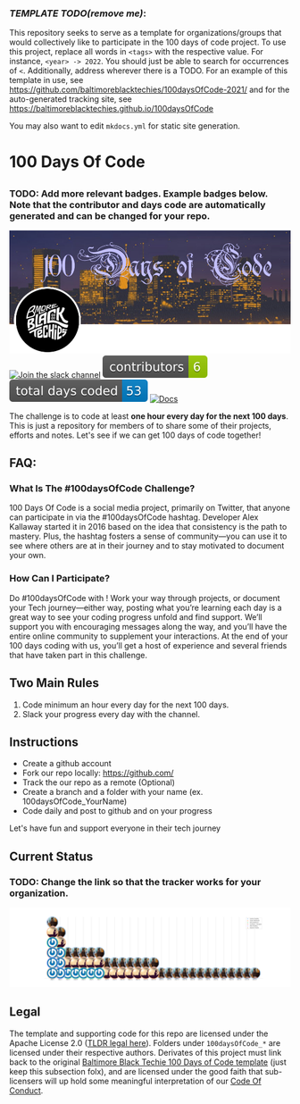 ### *TEMPLATE TODO(remove me)*:
This repository seeks to serve as a template for organizations/groups that would collectively like to participate in the 100 days of code project. To use this project, replace all words in `<tags>` with the respective value. For instance, `<year> -> 2022`. You should just be able to search for occurrences of `<`. Additionally, address wherever there is a TODO. For an example of this template in use, see https://github.com/baltimoreblacktechies/100daysOfCode-2021/ and for the auto-generated tracking site, see https://baltimoreblacktechies.github.io/100daysOfCode

You may also want to edit `mkdocs.yml` for static site generation.

# 100 Days Of Code <organization>
## <year>

### TODO: Add more relevant badges. Example badges below. Note that the contributor and days code are automatically generated and can be changed for your repo.
[![100 days of Code](https://raw.githubusercontent.com/baltimoreblacktechies/100daysOfCode/gh-pages/banner.png)](https://bmoreblack.tech)
[![Join the slack channel](https://img.shields.io/badge/slack-Baltimore%20Black%20Techies-red.svg?logo=slack)](http://bit.ly/3r4lPQm)
[![Contributors](https://raw.githubusercontent.com/baltimoreblacktechies/100daysOfCode-2021/gh-pages/contributors.svg)](https://baltimoreblacktechies.github.io/100daysOfCode-2021/#current-status)
[![Days](https://raw.githubusercontent.com/baltimoreblacktechies/100daysOfCode-2021/gh-pages/days.svg)](https://bmoreblack.tech)
[![Docs](https://img.shields.io/badge/docs-100%20days-violet)](https://baltimoreblacktechies.github.io/100daysOfCode-2021/)

The challenge is to code at least **one hour every day for the next 100 days**.
This is just a repository for members of <organization> to share some of their projects, efforts and notes. Let's see if we can get 100 days of code together!

## FAQ:

### What Is The #100daysOfCode Challenge?

100 Days Of Code is a social media project, primarily on Twitter, that anyone can participate in via the #100daysOfCode hashtag. Developer Alex Kallaway started it in 2016 based on the idea that consistency is the path to mastery. Plus, the hashtag fosters a sense of community—you can use it to see where others are at in their journey and to stay  motivated to document your own.

### How Can I Participate?

Do #100daysOfCode with <organization>! Work your way through projects, or document your Tech journey—either way, posting what you’re learning each day is a great way to see your coding progress unfold and find support. We’ll support you with encouraging messages along the way, and you’ll have the entire <organization> online community to supplement your interactions. At the end of your 100 days coding with us, you’ll get a host of experience and several friends that have taken part in this challenge.

## Two Main Rules

1.  Code minimum an hour every day for the next 100 days.
2.  Slack your progress every day with the <communication> channel.

## Instructions

* Create a github account
* Fork our repo locally: https://github.com/<link>
* Track the our repo as a remote (Optional)
* Create a branch and a folder with your name (ex. 100daysOfCode_YourName)
* Code daily and post to github and <channel> on your progress


Let's have fun and support everyone in their tech journey

## Current Status
### TODO: Change the link so that the tracker works for your organization.
<!-- example [![Current Status](https://raw.githubusercontent.com/<org>/<repo>/gh-pages/track.png)](https://github.com/<org>/<repo>) -->

[![Current Status](https://raw.githubusercontent.com/baltimoreblacktechies/100daysOfCode-2021/gh-pages/track.png)](https://github.com/baltimoreblacktechies/100daysOfCode-2021)

## Legal
The template and supporting code for this repo are licensed under the Apache License 2.0 ([TLDR legal here](https://tldrlegal.com/license/apache-license-2.0-(apache-2.0)#summary)). Folders under `100daysOfCode_*` are licensed under their respective authors. Derivates of this project must link back to the original [Baltimore Black Techie 100 Days of Code template](https://github.com/baltimoreblacktechies/100daysOfCode) (just keep this subsection folx), and are licensed under the good faith that sub-licensers will up hold some meaningful interpretation of our [Code Of Conduct](https://github.com/BaltimoreBlackTechies/100daysOfCode/blob/main/CodeofConduct.md).

